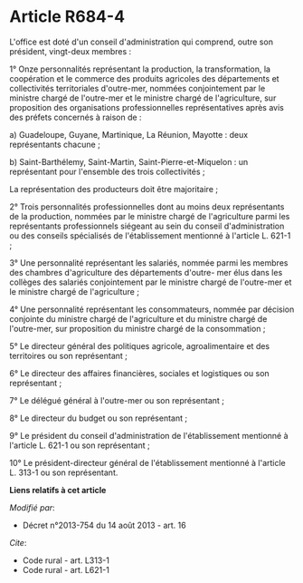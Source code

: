# Article R684-4

L'office est doté d'un conseil d'administration qui comprend, outre son président, vingt-deux membres : 

1° Onze personnalités représentant la production, la transformation, la coopération et le commerce des produits agricoles des
départements et collectivités territoriales d'outre-mer, nommées conjointement par le ministre chargé de l'outre-mer et le
ministre chargé de l'agriculture, sur proposition des organisations professionnelles représentatives après avis des préfets
concernés à raison de :

a) Guadeloupe, Guyane, Martinique, La Réunion, Mayotte : deux représentants chacune ; 

b) Saint-Barthélemy, Saint-Martin, Saint-Pierre-et-Miquelon : un représentant pour l'ensemble des trois collectivités ;

La représentation des producteurs doit être majoritaire ; 

2° Trois personnalités professionnelles dont au moins deux représentants de la production, nommées par le ministre chargé de
l'agriculture parmi les représentants professionnels siégeant au sein du conseil d'administration ou des conseils spécialisés
de l'établissement mentionné à l'article L. 621-1 ; 

3° Une personnalité représentant les salariés, nommée parmi les membres des chambres d'agriculture des départements d'outre-
mer élus dans les collèges des salariés conjointement par le ministre chargé de l'outre-mer et le ministre chargé de
l'agriculture ; 

4° Une personnalité représentant les consommateurs, nommée par décision conjointe du ministre chargé de l'agriculture et du
ministre chargé de l'outre-mer, sur proposition du ministre chargé de la consommation ; 

5° Le directeur général des politiques agricole, agroalimentaire et des territoires ou son représentant ; 

6° Le directeur des affaires financières, sociales et logistiques ou son représentant ; 

7° Le délégué général à l'outre-mer ou son représentant ; 

8° Le directeur du budget ou son représentant ; 

9° Le président du conseil d'administration de l'établissement mentionné à l'article L. 621-1 ou son représentant ; 

10° Le président-directeur général de l'établissement mentionné à l'article L. 313-1 ou son représentant.

**Liens relatifs à cet article**

_Modifié par_:

  - Décret n°2013-754 du 14 août 2013 - art. 16

_Cite_:

  - Code rural - art. L313-1
  - Code rural - art. L621-1
